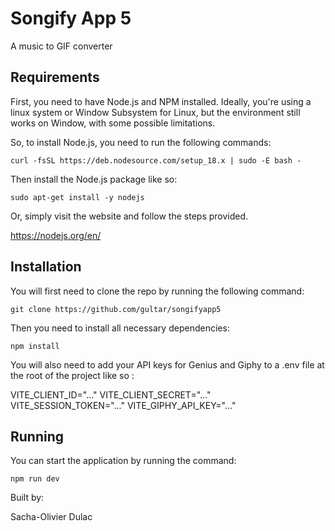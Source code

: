 # Songify App 5
A music to GIF converter

## Requirements

First, you need to have Node.js and NPM installed. Ideally, you're using a linux system or
Window Subsystem for Linux, but the environment still works on Window, with some possible limitations.

So, to install Node.js, you need to run the following commands:
```
curl -fsSL https://deb.nodesource.com/setup_18.x | sudo -E bash -
```

Then install the Node.js package like so:
```
sudo apt-get install -y nodejs
```

Or, simply visit the website and follow the steps provided.

https://nodejs.org/en/


## Installation

You will first need to clone the repo by running the following command:
```
git clone https://github.com/gultar/songifyapp5
```

Then you need to install all necessary dependencies:
```
npm install
```

You will also need to add your API keys for Genius and Giphy to a .env file at the root of the project like so :

VITE_CLIENT_ID="..."
VITE_CLIENT_SECRET="..."
VITE_SESSION_TOKEN="..."
VITE_GIPHY_API_KEY="..."

## Running

You can start the application by running the command:
```
npm run dev
```

Built by:

Sacha-Olivier Dulac

